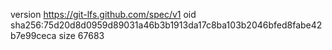 version https://git-lfs.github.com/spec/v1
oid sha256:75d20d8d0959d89031a46b3b1913da17c8ba103b2046bfed8fabe42b7e99ceca
size 67683
